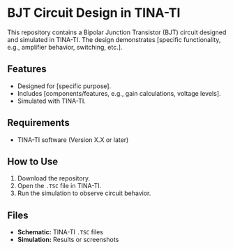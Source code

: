 # BJT Circuit Design in TINA-TI

This repository contains a Bipolar Junction Transistor (BJT) circuit designed and simulated in TINA-TI. The design demonstrates [specific functionality, e.g., amplifier behavior, switching, etc.].

## Features
- Designed for [specific purpose].
- Includes [components/features, e.g., gain calculations, voltage levels].
- Simulated with TINA-TI.

## Requirements
- TINA-TI software (Version X.X or later)

## How to Use
1. Download the repository.
2. Open the `.TSC` file in TINA-TI.
3. Run the simulation to observe circuit behavior.

## Files
- **Schematic:** TINA-TI `.TSC` files
- **Simulation:** Results or screenshots

